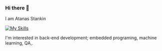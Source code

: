 ### Hi there 👋
I am Atanas Stankin

[![My Skills](https://skillicons.dev/icons?i=py,html,css,mysql)](https://skillicons.dev)

 I'm interested in back-end development; embedded programing, machine learning, QA,.
